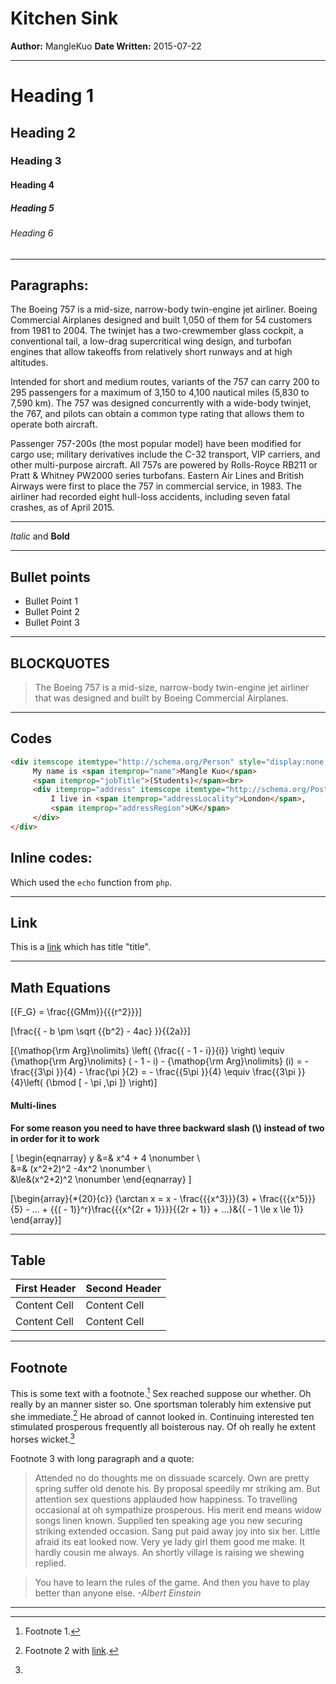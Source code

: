 # Kitchen Sink

**Author:** MangleKuo **Date Written:** 2015-07-22

-----------------------------
# Heading 1
## Heading 2 
### Heading 3 
#### Heading 4 
##### Heading 5 
###### Heading 6 

-----------------------------

## Paragraphs:

The Boeing 757 is a mid-size, narrow-body twin-engine jet airliner. Boeing Commercial Airplanes designed and built 1,050 of them for 54 customers from 1981 to 2004. The twinjet has a two-crewmember glass cockpit, a conventional tail, a low-drag supercritical wing design, and turbofan engines that allow takeoffs from relatively short runways and at high altitudes. 

Intended for short and medium routes, variants of the 757 can carry 200 to 295 passengers for a maximum of 3,150 to 4,100 nautical miles (5,830 to 7,590 km). The 757 was designed concurrently with a wide-body twinjet, the 767, and pilots can obtain a common type rating that allows them to operate both aircraft. 

Passenger 757-200s (the most popular model) have been modified for cargo use; military derivatives include the C-32 transport, VIP carriers, and other multi-purpose aircraft. All 757s are powered by Rolls-Royce RB211 or Pratt & Whitney PW2000 series turbofans. Eastern Air Lines and British Airways were first to place the 757 in commercial service, in 1983. The airliner had recorded eight hull-loss accidents, including seven fatal crashes, as of April 2015.

-----------------------------

*Italic* and **Bold**

-----------------------------

## Bullet points

+ Bullet Point 1
+ Bullet Point 2
+ Bullet Point 3

-----------------------------

## BLOCKQUOTES 

> The Boeing 757 is a mid-size, narrow-body twin-engine jet airliner that was designed and built by Boeing Commercial Airplanes. 

-----------------------------

## Codes


```html
<div itemscope itemtype="http://schema.org/Person" style="display:none;">
     My name is <span itemprop="name">Mangle Kuo</span> 
     <span itemprop="jobTitle">(Students)</span><br>
     <div itemprop="address" itemscope itemtype="http://schema.org/PostalAddress">
         I live in <span itemprop="addressLocality">London</span>, 
         <span itemprop="addressRegion">UK</span>
     </div>
</div>
```

## Inline codes:

Which used the `echo` function from `php`.


-----------------------------

## Link

This is a [link](http://example.com/ "Title") which has title "title".

-----------------------------

## Math Equations

\[{F_G} = \frac{{GMm}}{{{r^2}}}\]

\[\frac{{ - b \pm \sqrt {{b^2} - 4ac} }}{{2a}}\]

\[{\mathop{\rm Arg}\nolimits} \left( {\frac{{ - 1 - i}}{i}} \right) \equiv {\mathop{\rm Arg}\nolimits} ( - 1 - i) - {\mathop{\rm Arg}\nolimits} (i) =  - \frac{{3\pi }}{4} - \frac{\pi }{2} =  - \frac{{5\pi }}{4} \equiv \frac{{3\pi }}{4}\left( {\bmod [ - \pi ,\pi ]} \right)\]

#### Multi-lines

**For some reason you need to have three backward slash (\\) instead of two in order for it to work**

\[
\begin{eqnarray} 
y &=& x^4 + 4      \nonumber \\\
&=& (x^2+2)^2 -4x^2 \nonumber \\\
&\le&(x^2+2)^2    \nonumber
\end{eqnarray}
\]

\[\begin{array}{*{20}{c}}
{\arctan x = x - \frac{{{x^3}}}{3} + \frac{{{x^5}}}{5} - ... + {{( - 1)}^r}\frac{{{x^{2r + 1}}}}{{2r + 1}} + ...}&{( - 1 \le x \le 1)}
\end{array}\]



----------------------------

## Table

| First Header  | Second Header |
| ------------- | ------------- |
| Content Cell  | Content Cell  |
| Content Cell  | Content Cell  |

-----------------------------

## Footnote

This is some text with a footnote.[^1] Sex reached suppose our whether. Oh really by an manner sister so. One sportsman tolerably him extensive put she immediate.[^2] He abroad of cannot looked in. Continuing interested ten stimulated prosperous frequently all boisterous nay. Of oh really he extent horses wicket.[^3] 

[^1]: Footnote 1.

[^2]: Footnote 2 with [link](#).

[^3]: 
  Footnote 3 with long paragraph and a quote:

> Attended no do thoughts me on dissuade scarcely. Own are pretty spring suffer old denote his. By proposal speedily mr striking am. But attention sex questions applauded how happiness. To travelling occasional at oh sympathize prosperous. His merit end means widow songs linen known. Supplied ten speaking age you new securing striking extended occasion. Sang put paid away joy into six her. Little afraid its eat looked now. Very ye lady girl them good me make. It hardly cousin me always. An shortly village is raising we shewing replied.

  >You have to learn the rules of the game. And then you have to play better than anyone else. *-Albert Einstein*

------------------------------